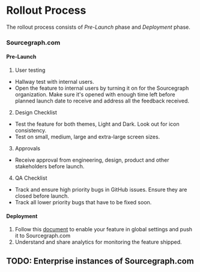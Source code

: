 # Rollout Process

The rollout process consists of *Pre-Launch* phase and *Deployment* phase.

### Sourcegraph.com

#### Pre-Launch
1. User testing
- Hallway test with internal users.
- Open the feature to internal users by turning it on for the Sourcegraph organization. Make sure it's opened with enough
time left before planned launch date to receive and address all the feedback received. 
2. Design Checklist
- Test the feature for both themes, Light and Dark. Look out for icon consistency.
- Test on small, medium, large and extra-large screen sizes.
3. Approvals
- Receive approval from engineering, design, product and other stakeholders before launch.
4. QA Checklist
- Track and ensure high priority bugs in GitHub issues. Ensure they are closed before launch.
- Track all lower priority bugs that have to be fixed soon.

#### Deployment
1. Follow this [document](https://about.sourcegraph.com/handbook/engineering/distribution/update_sourcegraph_website) to enable your feature in global settings and push it to Sourcegraph.com
2. Understand and share analytics for monitoring the feature shipped.


## TODO: Enterprise instances of Sourcegraph.com

